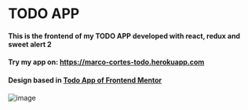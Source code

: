 # TODO APP

#### This is the frontend of my TODO APP developed with react, redux and sweet alert 2
#### Try my app on: https://marco-cortes-todo.herokuapp.com

#### Design based in [Todo App of Frontend Mentor](https://www.frontendmentor.io/challenges/todo-app-Su1_KokOW)

![image](https://user-images.githubusercontent.com/84252964/162649726-cd641479-4f21-414a-980c-a4660ff51f36.png)
